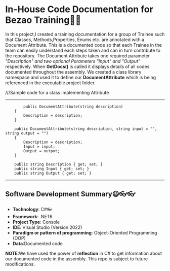 ﻿# In-House Code Documentation for Bezao Training🤷‍♀️

In this project,I created a training documentation  for a
  group of Trainee such that Classes, Methods,Properties, Enums etc. are annotated with a Document Attribute. This is a documented code so that each Trainee in the team can easily understand each steps taken and can in turn contribute to the repository. The Document Attribute takes one required parameter *"Description" and two optional Parameters "Input" and "Output"*
respectively. When **GetDocs()** is called it displays details of all codes documented throughout the assembly. We created a class library namespace and used it to define  our **DocumentAttribute** which is being referenced in the  executable project folder.

///Sample code for a class implementing Attribute


***
	        public DocumentAttribute(string description)
        {
            Description = description;
        }

        public DocumentAttribute(string description, string input = "", string output = "")
        {
            Description = description;
            Input = input;
            Output = output;
        }

        public string Description { get; set; }
        public string Input { get; set; }
        public string Output { get; set; }
***

## Software Development Summary😃👓👓
* **Technology**: C#👓
* **Framework**: .NET6
* **Project Type**: Console
* **IDE**: Visual Studio (Version 2022)
* **Paradigm or pattern of programming**: Object-Oriented Programming (OOP)
* **Data**:Documented code


**NOTE**:We have used the power of **reflection** in C# to get information about our documented code in the assembly. This repo is subject to future modifications.











